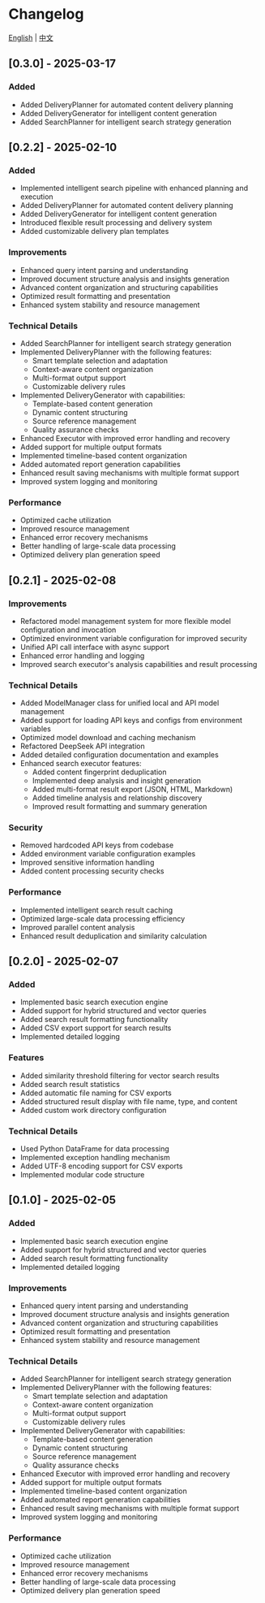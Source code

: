 # Changelog

[English](CHANGELOG.md) | [中文](docs/CHANGELOG_zh.md)

## [0.3.0] - 2025-03-17

### Added
- Added DeliveryPlanner for automated content delivery planning
- Added DeliveryGenerator for intelligent content generation  
- Added SearchPlanner for intelligent search strategy generation


## [0.2.2] - 2025-02-10

### Added
- Implemented intelligent search pipeline with enhanced planning and execution
- Added DeliveryPlanner for automated content delivery planning
- Added DeliveryGenerator for intelligent content generation
- Introduced flexible result processing and delivery system
- Added customizable delivery plan templates

### Improvements
- Enhanced query intent parsing and understanding
- Improved document structure analysis and insights generation
- Advanced content organization and structuring capabilities
- Optimized result formatting and presentation
- Enhanced system stability and resource management

### Technical Details
- Added SearchPlanner for intelligent search strategy generation
- Implemented DeliveryPlanner with the following features:
  * Smart template selection and adaptation
  * Context-aware content organization
  * Multi-format output support
  * Customizable delivery rules
- Implemented DeliveryGenerator with capabilities:
  * Template-based content generation
  * Dynamic content structuring
  * Source reference management
  * Quality assurance checks
- Enhanced Executor with improved error handling and recovery
- Added support for multiple output formats
- Implemented timeline-based content organization
- Added automated report generation capabilities
- Enhanced result saving mechanisms with multiple format support
- Improved system logging and monitoring

### Performance
- Optimized cache utilization
- Improved resource management
- Enhanced error recovery mechanisms
- Better handling of large-scale data processing
- Optimized delivery plan generation speed

## [0.2.1] - 2025-02-08

### Improvements
- Refactored model management system for more flexible model configuration and invocation
- Optimized environment variable configuration for improved security
- Unified API call interface with async support
- Enhanced error handling and logging
- Improved search executor's analysis capabilities and result processing

### Technical Details
- Added ModelManager class for unified local and API model management
- Added support for loading API keys and configs from environment variables
- Optimized model download and caching mechanism
- Refactored DeepSeek API integration
- Added detailed configuration documentation and examples
- Enhanced search executor features:
  * Added content fingerprint deduplication
  * Implemented deep analysis and insight generation
  * Added multi-format result export (JSON, HTML, Markdown)
  * Added timeline analysis and relationship discovery
  * Improved result formatting and summary generation

### Security
- Removed hardcoded API keys from codebase
- Added environment variable configuration examples
- Improved sensitive information handling
- Added content processing security checks

### Performance
- Implemented intelligent search result caching
- Optimized large-scale data processing efficiency
- Improved parallel content analysis
- Enhanced result deduplication and similarity calculation

## [0.2.0] - 2025-02-07

### Added
- Implemented basic search execution engine
- Added support for hybrid structured and vector queries
- Added search result formatting functionality
- Added CSV export support for search results
- Implemented detailed logging

### Features
- Added similarity threshold filtering for vector search results
- Added search result statistics
- Added automatic file naming for CSV exports
- Added structured result display with file name, type, and content
- Added custom work directory configuration

### Technical Details
- Used Python DataFrame for data processing
- Implemented exception handling mechanism
- Added UTF-8 encoding support for CSV exports
- Implemented modular code structure

## [0.1.0] - 2025-02-05

### Added
- Implemented basic search execution engine
- Added support for hybrid structured and vector queries
- Added search result formatting functionality
- Implemented detailed logging

### Improvements
- Enhanced query intent parsing and understanding
- Improved document structure analysis and insights generation
- Advanced content organization and structuring capabilities
- Optimized result formatting and presentation
- Enhanced system stability and resource management

### Technical Details
- Added SearchPlanner for intelligent search strategy generation
- Implemented DeliveryPlanner with the following features:
  * Smart template selection and adaptation
  * Context-aware content organization
  * Multi-format output support
  * Customizable delivery rules
- Implemented DeliveryGenerator with capabilities:
  * Template-based content generation
  * Dynamic content structuring
  * Source reference management
  * Quality assurance checks
- Enhanced Executor with improved error handling and recovery
- Added support for multiple output formats
- Implemented timeline-based content organization
- Added automated report generation capabilities
- Enhanced result saving mechanisms with multiple format support
- Improved system logging and monitoring

### Performance
- Optimized cache utilization
- Improved resource management
- Enhanced error recovery mechanisms
- Better handling of large-scale data processing
- Optimized delivery plan generation speed 